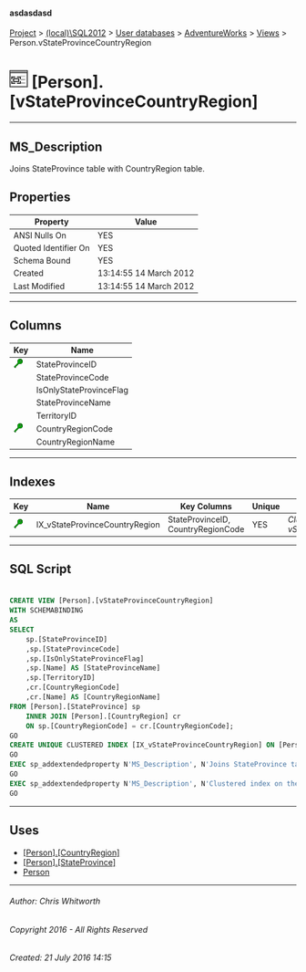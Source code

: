 #### asdasdasd

[Project](../../../../index.md) > [(local)\\SQL2012](../../../index.md) > [User databases](../../index.md) > [AdventureWorks](../index.md) > [Views](Views.md) > Person.vStateProvinceCountryRegion

# ![Views](../../../../Images/View32.png) [Person].[vStateProvinceCountryRegion]

---

## <a name="#description"></a>MS_Description

Joins StateProvince table with CountryRegion table.

## <a name="#properties"></a>Properties

| Property | Value |
|---|---|
| ANSI Nulls On | YES |
| Quoted Identifier On | YES |
| Schema Bound | YES |
| Created | 13:14:55 14 March 2012 |
| Last Modified | 13:14:55 14 March 2012 |


---

## <a name="#columns"></a>Columns

| Key | Name |
|---|---|
| [![Cluster Key IX_vStateProvinceCountryRegion: StateProvinceID\CountryRegionCode](../../../../Images/cluster.png)](#indexes) | StateProvinceID |
|  | StateProvinceCode |
|  | IsOnlyStateProvinceFlag |
|  | StateProvinceName |
|  | TerritoryID |
| [![Cluster Key IX_vStateProvinceCountryRegion: StateProvinceID\CountryRegionCode](../../../../Images/cluster.png)](#indexes) | CountryRegionCode |
|  | CountryRegionName |


---

## <a name="#indexes"></a>Indexes

| Key | Name | Key Columns | Unique | Description |
|---|---|---|---|---|
| [![Cluster Key IX_vStateProvinceCountryRegion: StateProvinceID\CountryRegionCode](../../../../Images/cluster.png)](#indexes) | IX_vStateProvinceCountryRegion | StateProvinceID, CountryRegionCode | YES | _Clustered index on the view vStateProvinceCountryRegion._ |


---

## <a name="#sqlscript"></a>SQL Script

```sql

CREATE VIEW [Person].[vStateProvinceCountryRegion] 
WITH SCHEMABINDING 
AS 
SELECT 
    sp.[StateProvinceID] 
    ,sp.[StateProvinceCode] 
    ,sp.[IsOnlyStateProvinceFlag] 
    ,sp.[Name] AS [StateProvinceName] 
    ,sp.[TerritoryID] 
    ,cr.[CountryRegionCode] 
    ,cr.[Name] AS [CountryRegionName]
FROM [Person].[StateProvince] sp 
    INNER JOIN [Person].[CountryRegion] cr 
    ON sp.[CountryRegionCode] = cr.[CountryRegionCode];
GO
CREATE UNIQUE CLUSTERED INDEX [IX_vStateProvinceCountryRegion] ON [Person].[vStateProvinceCountryRegion] ([StateProvinceID], [CountryRegionCode]) ON [PRIMARY]
GO
EXEC sp_addextendedproperty N'MS_Description', N'Joins StateProvince table with CountryRegion table.', 'SCHEMA', N'Person', 'VIEW', N'vStateProvinceCountryRegion', NULL, NULL
GO
EXEC sp_addextendedproperty N'MS_Description', N'Clustered index on the view vStateProvinceCountryRegion.', 'SCHEMA', N'Person', 'VIEW', N'vStateProvinceCountryRegion', 'INDEX', N'IX_vStateProvinceCountryRegion'
GO

```


---

## <a name="#uses"></a>Uses

* [[Person].[CountryRegion]](../Tables/CountryRegion.md)
* [[Person].[StateProvince]](../Tables/StateProvince.md)
* [Person](../Security/Schemas/Person.md)


---

###### Author:  Chris Whitworth

###### Copyright 2016 - All Rights Reserved

###### Created: 21 July 2016 14:15

